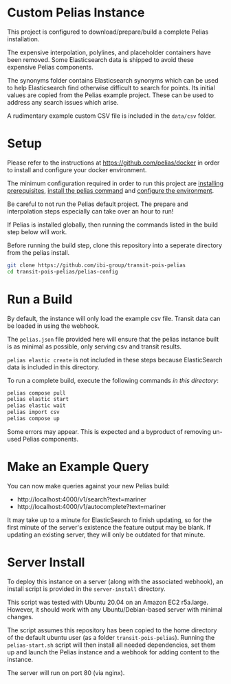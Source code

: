 # Custom Pelias Instance

This project is configured to download/prepare/build a complete Pelias installation.

The expensive interpolation, polylines, and placeholder containers have been removed. Some Elasticsearch data is shipped to avoid these expensive Pelias components.

The synonyms folder contains Elasticsearch synonyms which can be used to help Elasticsearch find otherwise difficult to search for points. Its initial values are copied from the Pelias example project. These can be used to address any search issues which arise.

A rudimentary example custom CSV file is included in the `data/csv` folder.

# Setup

Please refer to the instructions at https://github.com/pelias/docker in order to install and configure your docker environment.

The minimum configuration required in order to run this project are [installing prerequisites](https://github.com/pelias/docker#prerequisites), [install the pelias command](https://github.com/pelias/docker#installing-the-pelias-helper-script) and [configure the environment](https://github.com/pelias/docker#configure-environment).

Be careful to not run the Pelias default project. The prepare and interpolation steps especially can take over an hour to run!

If Pelias is installed globally, then running the commands listed in the build step below will work.

Before running the build step, clone this repository into a seperate directory from the pelias install.

```bash
git clone https://github.com/ibi-group/transit-pois-pelias
cd transit-pois-pelias/pelias-config
```

# Run a Build

By default, the instance will only load the example csv file. Transit data can be loaded in using the webhook.

The `pelias.json` file provided here will ensure that the pelias instance built is as minimal as possible, only serving csv and transit results.

`pelias elastic create` is not included in these steps because ElasticSearch data is included in this directory.

To run a complete build, execute the following commands _in this directory_:

```bash
pelias compose pull
pelias elastic start
pelias elastic wait
pelias import csv
pelias compose up
```

Some errors may appear. This is expected and a byproduct of removing un-used Pelias components.

# Make an Example Query

You can now make queries against your new Pelias build:

- http://localhost:4000/v1/search?text=mariner
- http://localhost:4000/v1/autocomplete?text=mariner

It may take up to a minute for ElasticSearch to finish updating, so for the first minute of the server's existence the feature output may be blank. If updating an existing server, they will only be outdated for that minute.

# Server Install

To deploy this instance on a server (along with the associated webhook), an install script is provided in the `server-install` directory.

This script was tested with Ubuntu 20.04 on an Amazon EC2 r5a.large. However, it should work with any Ubuntu/Debian-based server with minimal changes.

The script assumes this repository has been copied to the home directory of the default ubuntu user (as a folder `transit-pois-pelias`). Running the `pelias-start.sh` script will then install all needed dependencies, set them up and launch the Pelias instance and a webhook for adding content to the instance.

The server will run on port 80 (via nginx).

